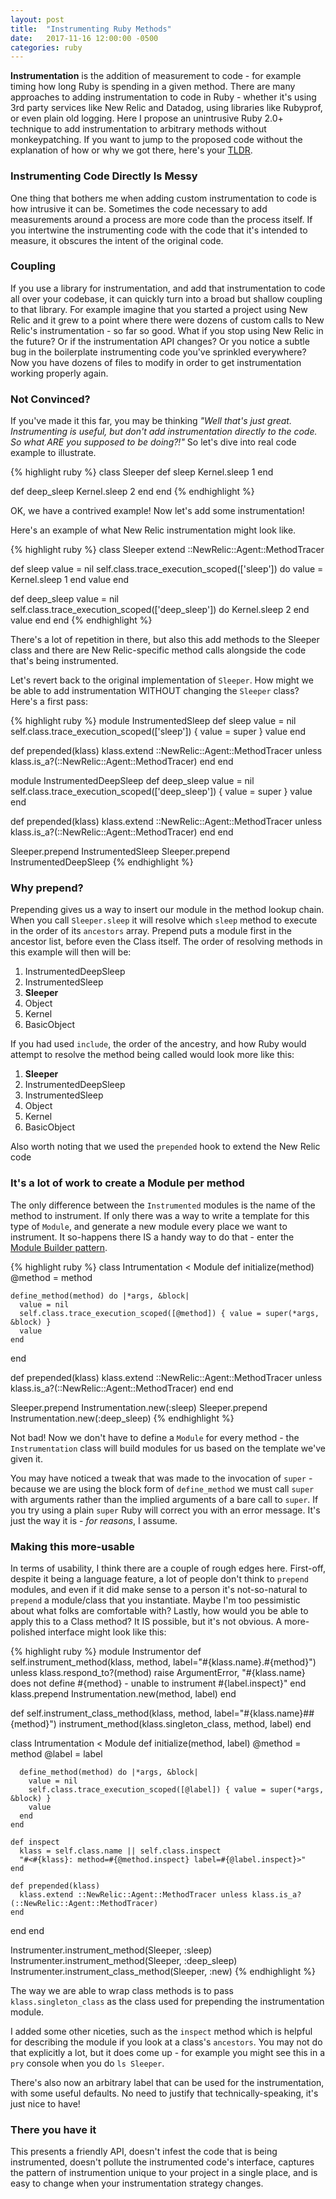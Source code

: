 ```yaml
---
layout: post
title:  "Instrumenting Ruby Methods"
date:   2017-11-16 12:00:00 -0500
categories: ruby 
---
```

**Instrumentation** is the addition of measurement to code - for example timing how long Ruby is spending in a given
method. There are many approaches to adding instrumentation to code
in Ruby - whether it's using 3rd party services like New Relic and Datadog, using libraries like Rubyprof, or even plain
old logging. Here I propose an unintrusive Ruby 2.0+ technique to add instrumentation to arbitrary methods without
monkeypatching. If you want to jump to the proposed code without the explanation of how or why we got there, here's
your [TLDR](#tldr).

### Instrumenting Code Directly Is Messy
One thing that bothers me when adding custom instrumentation to code is how intrusive it can be. Sometimes the code
necessary to add measurements around a process are more code than the process itself. If you intertwine the
instrumenting code with the code that it's intended to measure, it obscures the intent of the original code.

### Coupling
If you use a library for instrumentation, and add that instrumentation to code all over your codebase, it can quickly
turn into a broad but shallow coupling to that library. For example imagine that you started a project using New Relic
and it grew to a point where there were dozens of custom calls to New Relic's instrumentation - so far so good. What if
you stop using New Relic in the future? Or if the instrumentation API changes? Or you notice a subtle bug in the
boilerplate instrumenting code you've sprinkled everywhere? Now you have dozens of files to modify in order to get
instrumentation working properly again.
 
### Not Convinced?
If you've made it this far, you may be thinking *"Well that's just great. Instrumenting is useful, but don't add 
instrumentation directly to the code. So what ARE you supposed to be doing?!"* So let's dive into real code example to
illustrate.

{% highlight ruby %}
class Sleeper
  def sleep
    Kernel.sleep 1
  end
  
  def deep_sleep
    Kernel.sleep 2
  end
end
{% endhighlight %}

OK, we have a contrived example! Now let's add some instrumentation!

Here's an example of what New Relic instrumentation might look like.

{% highlight ruby %}
class Sleeper
  extend ::NewRelic::Agent::MethodTracer

  def sleep
    value = nil
    self.class.trace_execution_scoped(['sleep']) do
      value = Kernel.sleep 1
    end
    value
  end
  
  def deep_sleep
    value = nil
    self.class.trace_execution_scoped(['deep_sleep']) do
      Kernel.sleep 2
    end
    value
  end
end
{% endhighlight %}

There's a lot of repetition in there, but also this add methods to the Sleeper class and there are New
Relic-specific method calls alongside the code that's being instrumented.

Let's revert back to the original implementation of `Sleeper`. How might we be able to add instrumentation WITHOUT
changing the `Sleeper` class? Here's a first pass:

{% highlight ruby %}
module InstrumentedSleep
  def sleep
    value = nil
    self.class.trace_execution_scoped(['sleep']) { value = super }
    value
  end
  
  def prepended(klass)
    klass.extend ::NewRelic::Agent::MethodTracer unless klass.is_a?(::NewRelic::Agent::MethodTracer)
  end
end

module InstrumentedDeepSleep
  def deep_sleep
    value = nil
    self.class.trace_execution_scoped(['deep_sleep']) { value = super }
    value
  end
  
  def prepended(klass)
    klass.extend ::NewRelic::Agent::MethodTracer unless klass.is_a?(::NewRelic::Agent::MethodTracer)
  end
end

Sleeper.prepend InstrumentedSleep
Sleeper.prepend InstrumentedDeepSleep
{% endhighlight %}

### Why prepend?

Prepending gives us a way to insert our module in the method lookup chain. When you call `Sleeper.sleep` it will resolve
which `sleep` method to execute in the order of its `ancestors` array. Prepend puts a module first in the ancestor list,
before even the Class itself. The order of resolving methods in this example will then will be:

1. InstrumentedDeepSleep
1. InstrumentedSleep
1. **Sleeper**
1. Object
1. Kernel
1. BasicObject 

If you had used `include`, the order of the ancestry, and how Ruby would attempt to resolve the method being called
would look more like this:

1. **Sleeper**
1. InstrumentedDeepSleep
1. InstrumentedSleep
1. Object
1. Kernel
1. BasicObject

Also worth noting that we used the `prepended` hook to extend the New Relic code 

### It's a lot of work to create a Module per method  

The only difference between the `Instrumented` modules is the name of the method to instrument. If only there was a way
to write a template for this type of `Module`, and generate a new module every place we want to instrument. It
so-happens there IS a handy way to do that - enter the
[Module Builder pattern](dejimata.com/2017/5/20/the-ruby-module-builder-pattern).

{% highlight ruby %}
class Intrumentation < Module
  def initialize(method)
    @method = method
    
    define_method(method) do |*args, &block|
      value = nil
      self.class.trace_execution_scoped([@method]) { value = super(*args, &block) }      
      value      
    end    
  end
  
  def prepended(klass)
    klass.extend ::NewRelic::Agent::MethodTracer unless klass.is_a?(::NewRelic::Agent::MethodTracer)
  end
end

Sleeper.prepend Instrumentation.new(:sleep)
Sleeper.prepend Instrumentation.new(:deep_sleep)
{% endhighlight %}

Not bad! Now we don't have to define a `Module` for every method - the `Instrumentation` class will build modules for
us based on the template we've given it.

You may have noticed a tweak that was made to the invocation of `super` - because we are using the block form of
`define_method` we must call `super` with arguments rather than the implied arguments of a bare call to `super`. If you
try using a plain `super` Ruby will correct you with an error message. It's just the way it is - *for reasons*, I
assume.

### Making this more-usable

In terms of usability, I think there are a couple of rough edges here. First-off, despite it being a language feature,
a lot of people don't think to `prepend` modules, and even if it did make sense to a person it's not-so-natural to
`prepend` a module/class that you instantiate. Maybe I'm too pessimistic about what folks are comfortable with?
Lastly, how would you be able to apply this to a Class method? It IS possible, but it's not obvious. A more-polished
interface might look like this:

<a id="tldr"/>
{% highlight ruby %}
module Instrumentor
  def self.instrument_method(klass, method, label="#{klass.name}.#{method}")
    unless klass.respond_to?(method)
      raise ArgumentError, "#{klass.name} does not define #{method} - unable to instrument #{label.inspect}"
    end
    klass.prepend Instrumentation.new(method, label)
  end
  
  def self.instrument_class_method(klass, method, label="#{klass.name}##{method}")
    instrument_method(klass.singleton_class, method, label)
  end

  class Intrumentation < Module
    def initialize(method, label)
      @method = method
      @label = label
    
      define_method(method) do |*args, &block|
        value = nil
        self.class.trace_execution_scoped([@label]) { value = super(*args, &block) }      
        value      
      end    
    end
    
    def inspect
      klass = self.class.name || self.class.inspect
      "#<#{klass}: method=#{@method.inspect} label=#{@label.inspect}>"
    end

    def prepended(klass)
      klass.extend ::NewRelic::Agent::MethodTracer unless klass.is_a?(::NewRelic::Agent::MethodTracer)
    end
  end
end

Instrumenter.instrument_method(Sleeper, :sleep)
Instrumenter.instrument_method(Sleeper, :deep_sleep)
Instrumenter.instrument_class_method(Sleeper, :new)
{% endhighlight %}

The way we are able to wrap class methods is to pass `klass.singleton_class` as the class used for prepending the
instrumentation module.

I added some other niceties, such as the `inspect` method which is helpful for describing the module if you look at
a class's `ancestors`. You may not do that explicitly a lot, but it does come up - for example you might see this in
a `pry` console when you do `ls Sleeper`.

There's also now an arbitrary label that can be used for the instrumentation, with some useful defaults. No need
to justify that technically-speaking, it's just nice to have!

### There you have it

This presents a friendly API, doesn't infest the code that is being instrumented,
doesn't pollute the instrumented code's interface, captures the pattern of instrumention unique to your project
in a single place, and is easy to change when your instrumentation strategy changes.

